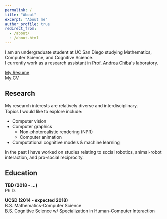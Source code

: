 ```yaml
---
permalink: /
title: "About"
excerpt: "About me"
author_profile: true
redirect_from: 
  - /about/
  - /about.html
---
```

    
I am an undergraduate student at UC San Diego studying Mathematics, Computer Science, and Cognitive Science.  
I currently work as a research assistant in <span style="color:blue"><a href='https://medschool.ucsd.edu/education/neurograd/faculty/Pages/andrea-chiba.aspx'>Prof. Andrea Chiba</a></span>'s laboratory.  
  
<span style="color:blue"><a href='http://www.andythai.xyz/files/resume.pdf' target='_blank'>My Resume</a></span>  
<span style="color:blue"><a href='http://www.andythai.xyz/files/cv.pdf' target='_blank'>My CV</a></span>  
  
Research
------
My research interests are relatively diverse and interdisciplinary.  
Topics I would like to explore include:
* Computer vision
* Computer graphics
  * Non-photorealistic rendering (NPR)  
  * Computer animation  
* Computational cognitive models & machine learning  
  
In the past I have worked on studies relating to social robotics, animal-robot interaction, and pro-social reciprocity.
    
Education
------  
<b>TBD (2018 - ...)</b>  
Ph.D. 

<b>UCSD (2014 - expected 2018)</b>  
B.S. Mathematics-Computer Science  
B.S. Cognitive Science w/ Specialization in Human-Computer Interaction  
